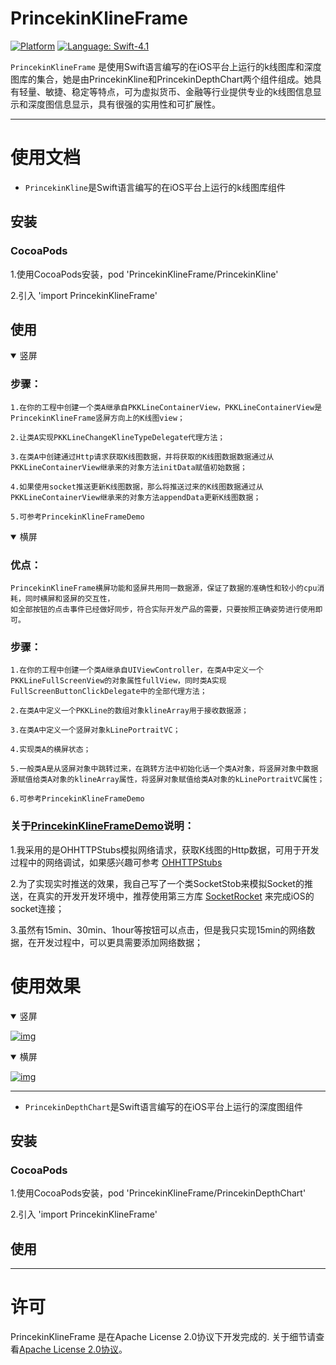 PrincekinKlineFrame
===========

[![Platform](https://img.shields.io/badge/platform-ios%7Cmacosx-green.svg)](https://github.com/iOSPrincekin/PrincekinKlineFrame)
[![Language: Swift-4.1](https://img.shields.io/badge/Swift-blue.svg)](https://swift.org)


`PrincekinKlineFrame` 是使用Swift语言编写的在iOS平台上运行的k线图库和深度图库的集合，她是由PrincekinKline和PrincekinDepthChart两个组件组成。她具有轻量、敏捷、稳定等特点，可为虚拟货币、金融等行业提供专业的k线图信息显示和深度图信息显示，具有很强的实用性和可扩展性。

----

# 使用文档
- `PrincekinKline`是Swift语言编写的在iOS平台上运行的k线图库组件
## 安装

### CocoaPods
1.使用CocoaPods安装，pod 'PrincekinKlineFrame/PrincekinKline'

2.引入 'import PrincekinKlineFrame'
## 使用
<details open=1>
<summary>竖屏</summary>
    
    
### 步骤：
    
    1.在你的工程中创建一个类A继承自PKKLineContainerView，PKKLineContainerView是PrincekinKlineFrame竖屏方向上的K线图view；
    
    2.让类A实现PKKLineChangeKlineTypeDelegate代理方法；
    
    3.在类A中创建通过Http请求获取K线图数据，并将获取的K线图数据数据通过从PKKLineContainerView继承来的对象方法initData赋值初始数据；
    
    4.如果使用socket推送更新K线图数据，那么将推送过来的K线图数据通过从PKKLineContainerView继承来的对象方法appendData更新K线图数据；
    
    5.可参考PrincekinKlineFrameDemo
    
    
</details>


<details open=1>
<summary>横屏</summary>
    
### 优点：    
    PrincekinKlineFrame横屏功能和竖屏共用同一数据源，保证了数据的准确性和较小的cpu消耗，同时横屏和竖屏的交互性，
    如全部按钮的点击事件已经做好同步，符合实际开发产品的需要，只要按照正确姿势进行使用即可。
    
### 步骤：
    
    1.在你的工程中创建一个类A继承自UIViewController，在类A中定义一个PKKLineFullScreenView的对象属性fullView，同时类A实现FullScreenButtonClickDelegate中的全部代理方法；
    
    2.在类A中定义一个PKKLine的数组对象klineArray用于接收数据源；
    
    3.在类A中定义一个竖屏对象kLinePortraitVC；
    
    4.实现类A的横屏状态；
   
    5.一般类A是从竖屏对象中跳转过来，在跳转方法中初始化话一个类A对象，将竖屏对象中数据源赋值给类A对象的klineArray属性，将竖屏对象赋值给类A对象的kLinePortraitVC属性；

    6.可参考PrincekinKlineFrameDemo
    
    
</details>

### 关于[PrincekinKlineFrameDemo](https://github.com/iOSPrincekin/PrincekinKlineFrame/tree/master/PrincekinKlineFrameDemo)说明：

   1.我采用的是OHHTTPStubs模拟网络请求，获取K线图的Http数据，可用于开发过程中的网络调试，如果感兴趣可参考 [OHHTTPStubs](https://github.com/AliSoftware/OHHTTPStubs)
    
   2.为了实现实时推送的效果，我自己写了一个类SocketStob来模拟Socket的推送，在真实的开发开发环境中，推荐使用第三方库 [SocketRocket](https://github.com/facebook/SocketRocket) 来完成iOS的socket连接；
    
   3.虽然有15min、30min、1hour等按钮可以点击，但是我只实现15min的网络数据，在开发过程中，可以更具需要添加网络数据；
    



    

# 使用效果

<details open=0>
<summary>竖屏</summary>
    
[![img](https://github.com/iOSPrincekin/PrincekinKlineFrame/blob/master/gif/竖屏.gif)](https://github.com/iOSPrincekin/PrincekinKlineFrame/blob/master/gif/竖屏.gif)

</details>

<details open=1>
<summary>横屏</summary>
    
[![img](https://github.com/iOSPrincekin/PrincekinKlineFrame/blob/master/gif/横屏.gif)](https://github.com/iOSPrincekin/PrincekinKlineFrame/blob/master/gif/横屏.gif)

</details>


----


- `PrincekinDepthChart`是Swift语言编写的在iOS平台上运行的深度图组件
## 安装

### CocoaPods
1.使用CocoaPods安装，pod 'PrincekinKlineFrame/PrincekinDepthChart'

2.引入 'import PrincekinKlineFrame'
## 使用



----
# 许可

PrincekinKlineFrame 是在Apache License 2.0协议下开发完成的. 关于细节请查看[Apache License 2.0协议](https://github.com/iOSPrincekin/PrincekinKlineFrame/blob/master/LICENSE)。

